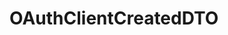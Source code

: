 #  OAuthClientCreatedDTO

<api-schema openapi-path="../../../api-specs/swagger-otr-api.json" name="OAuthClientCreatedDTO"/>